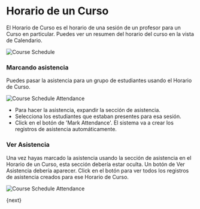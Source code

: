 <!-- add-breadcrumbs -->
# Horario de un Curso

El Horario de Curso es el horario de una sesión de un profesor para un Curso en particular.
Puedes ver un resumen del horario del curso en la vista de Calendario.

<img class="screenshot" alt="Course Schedule" src="{{docs_base_url}}/v13/assets/img/education/schedule/course-schedule.png">

### Marcando asistencia

Puedes pasar la asistencia para un grupo de estudiantes usando el Horario de Curso.

<img class="screenshot" alt="Course Schedule Attendance" src="{{docs_base_url}}/v13/assets/img/education/schedule/course-schedule-att.png">

- Para hacer la asistencia, expandir la sección de asistencia.
- Selecciona los estudiantes que estaban presentes para esa sesión.
- Click en el botón de 'Mark Attendance'. El sistema va a crear los registros de asistencia automáticamente.

### Ver Asistencia

Una vez hayas marcado la asistencia usando la sección de asistencia en el Horario de un Curso, esta sección debería estar oculta.
Un botón de Ver Asistencia debería aparecer. Click en el botón para ver todos los registros de asistencia creados para ese Horario de Curso.

<img class="screenshot" alt="Course Schedule Attendance" src="{{docs_base_url}}/v13/assets/img/education/schedule/course-schedule-att-1.png">

{next}
